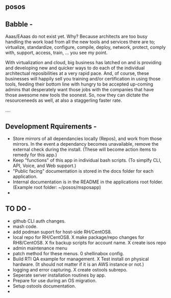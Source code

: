 posos
-----

Babble -
--------
Aaas/EAaas do not exist yet. Why? Because architects are too busy handling the work load from all the new tools and services there are to; virtualize, standardize, configure, compile, deploy, network, protect, comply with, support, access, train, ... you see my point.

With virtualization and cloud, big business has latched on and is providing and developing new and quicker ways to do each of the individual architectual reposibilities at a very rapid pace. And, of course, these businesses will happily sell you training and/or certification in using those tools, feeding their bottom line with hungry to be accepted up-coming admins that desperately want those jobs with the companies that have those awesome new tools the soonest. So, now they can dictate the resourceneeds as well, at also a staggerling faster rate.

....





Development Rquirements -
-------------------------
- Store mirrors of all dependancies locally (Repos), and work from those mirrors. In the event a dependancy becomes unavailable, remove the external check during the install. (These will become action items to remedy for this app.)
- Keep "functions" of this app in individual bash scripts. (To simplfy CLI, API, Voice, and Web support.)
- "Public facing" documentation is stored in the docs folder for each application.
- Internal documentation is in the README in the applications root folder. (Example root folder: ~/posos/msposapp)
-  

TO DO -
-------

- github CLI auth changes.
- mash code.
- add podman suport for host-side RH/CentOS8.
- local repo for RH/CentOS8.
X make package/repo changes for RH8/CentOS8.
X fix backup scripts for account name.
X create isos repo
- admin maintenance menu
- patch method for these menus.
0 shellinabox config.
- Build RTI QA example for management.
X Test install on physical hardware. (It should not matter if it is an AWS instance or not.)
- logging and error capturing.
X create ostools subrepo.
- Seperate server installation routines by app.
- Prepare for use during an OS migration.
- Setup ostools documentation.
-    
